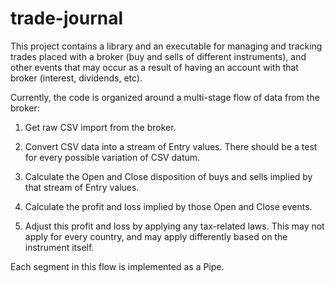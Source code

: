 # trade-journal

This project contains a library and an executable for managing and tracking
trades placed with a broker (buy and sells of different instruments), and
other events that may occur as a result of having an account with that broker
(interest, dividends, etc).

Currently, the code is organized around a multi-stage flow of data from the
broker:

  1. Get raw CSV import from the broker.

  2. Convert CSV data into a stream of Entry values. There should be a test
     for every possible variation of CSV datum.

  3. Calculate the Open and Close disposition of buys and sells implied by
     that stream of Entry values.

  4. Calculate the profit and loss implied by those Open and Close events.

  5. Adjust this profit and loss by applying any tax-related laws. This may
     not apply for every country, and may apply differently based on the
     instrument itself.

Each segment in this flow is implemented as a Pipe.
